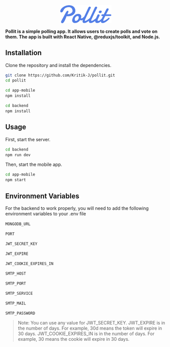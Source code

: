 <div align="center">
  <img src="/assets/pollit.svg" width="160px" alt="Pollit Logo" />
</div>

<p>
  <strong>Pollit is a simple polling app. It allows users to create polls and vote on them. The app is built with React Native, @reduxjs/toolkit, and Node.js.</strong>
</p>

## Installation

Clone the repository and install the dependencies.

```bash
git clone https://github.com/Kritik-J/pollit.git
cd pollit
```

```bash
cd app-mobile
npm install
```

```bash
cd backend
npm install
```

## Usage

First, start the server.

```bash
cd backend
npm run dev
```

Then, start the mobile app.

```bash
cd app-mobile
npm start
```

## Environment Variables

For the backend to work properly, you will need to add the following environment variables to your .env file

`MONGODB_URL`

`PORT`

`JWT_SECRET_KEY`

`JWT_EXPIRE`

`JWT_COOKIE_EXPIRES_IN`

`SMTP_HOST`

`SMTP_PORT`

`SMTP_SERVICE`

`SMTP_MAIL`

`SMTP_PASSWORD`

> Note: You can use any value for JWT_SECRET_KEY. JWT_EXPIRE is in the number of days. For example, 30d means the token will expire in 30 days. JWT_COOKIE_EXPIRES_IN is in the number of days. For example, 30 means the cookie will expire in 30 days.
